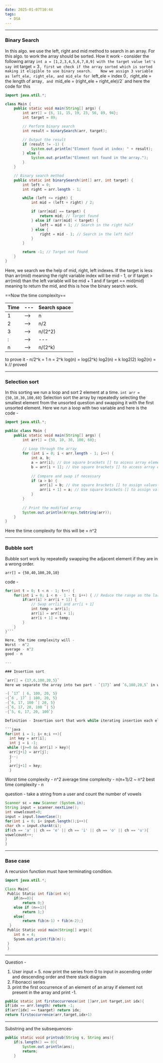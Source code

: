 ```yaml
---
date: 2025-01-07T10:44
tags:
  - DSA
---
```



---
### <span font ="Blue"> Binary Search </span>

In this algo. we use the left, right and mid method to search in an array. For this algo. to work the array should be sorted.
How it work  - consider the following array
  `int a = [1,2,3,4,5,6,7,8,9]
  with the target value let's say `int target = 3`,
  first we check if the array sorted which is sorted making it eligible to use binary search.   
  Now we assign 3 variable as left_ele, right_ele, and mid_ele
  for `left_ele = index 0`, `right_ele = the length of array`, and `mid_ele = (right_ele + right_ele)/2`
and here the code for this
```java
import java.util.*;

class Main {
    public static void main(String[] args) {
        int arr[] = {6, 11, 15, 19, 23, 56, 89, 94};
        int target = 89;

        // Perform binary search
        int result = binarySearch(arr, target);

        // Output the result
        if (result != -1) {
            System.out.println("Element found at index: " + result);
        } else {
            System.out.println("Element not found in the array.");
        }
    }

    // Binary search method
    public static int binarySearch(int[] arr, int target) {
        int left = 0;
        int right = arr.length - 1;

        while (left <= right) {
            int mid = (left + right) / 2;

            if (arr[mid] == target) {
                return mid; // Target found
            } else if (arr[mid] < target) {
                left = mid + 1; // Search in the right half
            } else {
                right = mid - 1; // Search in the left half
            }
        }

        return -1; // Target not found
    }
}
```

Here, we search we the help of mid, right, left indexes.
If the target is less than arr(mid) meaning the right variable index will be mid - 1, or if target > arr(mid) than the left variable will be mid + 1 and if target == mid(mid) meaning to return the mid, and this is how the binary search work.

==Now the time complexity== 


| Time | --- | Search space |
| ---- | --- | ------------ |
| 1    | --> | n            |
| 2    | --> | n/2          |
| 3    | --> | n/(2^2)      |
| :    | --> | ---          |
| n    | --> | n/(2^k)      |

to prove it - 
n/2^k = 1
n = 2^k
log(n) = log(2^k)
log2(n) = k log2(2)
log2(n) = k // proved

--- 

### Selection sort

In this sorting we run a loop and sort 2 element at a time.
`int arr = {50,10,30,100,60}`
Selection sort the array by repeatedly selecting the smallest element from the  unsorted question and swapping it with the first unsorted element. 
Here we run a loop with two variable 
and here is the code - 
```java
import java.util.*;

public class Main {
    public static void main(String[] args) {
        int arr[] = {50, 10, 30, 100, 60};
        
        // Loop through the array
        for (int i = 0; i < arr.length - 1; i++) {
            int a, b;
            a = arr[i]; // Use square brackets [] to access array elements
            b = arr[i + 1]; // Use square brackets [] to access array elements
            
            // Compare and swap if necessary
            if (a > b) {
                arr[i] = b; // Use square brackets [] to assign values
                arr[i + 1] = a; // Use square brackets [] to assign values
            }
        }
        
        // Print the modified array
        System.out.println(Arrays.toString(arr));
    }
}
```

Here the time complexity for this will be = n^2

---

### Bubble sort 

Bubble sort work by repeatedly swapping the adjacent element if they are in a wrong order.


`arr[] = {50,40,100,20,10}` 

code - 
```java
for(int t = 0; t < n - 1; t++) {
    for(int i = 0; i < n - 1 - t; i++) { // Reduce the range as the largest elements bubble to the end
        if(arr[i] > arr[i + 1]) {
            // Swap arr[i] and arr[i + 1]
            int temp = arr[i];
            arr[i] = arr[i + 1];
            arr[i + 1] = temp;
        }
    }
}```

Here, the time complexity will - 
Worst - n^2
average - n^2
good - n

---

### Insertion sort

`arr[] = {17,6,100,20,5}`
Here we separate the array into two part - `{17}` and `6,100,20,5` in which the element with a single element is sorted meanwhile the other one is the unsorted array. Now we compare the first element(17)  with the two element (6), and then we shift the smallest element in front of the 17. Now that the we got two in the sorted array `6,17`. And this algo goes on - 

-{ `17` | 6, 100, 20, 5}
-{`6 , 17` | 100, 20, 5}
-{`6, 17, 100 `| 20, 5}
-{`6, 17, 20, 100 `| 5}
-{`5, 6, 17, 20, 100`}

Definition - Insertion sort that work while iterating insertion each element of an unsorted list into it's correct position in the sorted portion of it .

```java
for(int i = 1; i< n;i ++){
  int key = arr[i];
  int j = i -1;
 while (j>=0 && arr[i] > key){
  arr[j+1} = arr[j];
  j--;
  }
  arr[j+1] = key;
  }
  ```

Worst time complexity - n^2
average time complexity - n(n+1)/2 ~ n^2
best time complexity - n

question - take a string from a user and count the number of vowels
```java
Scanner sc = new Scanner (System.in);
String input = scanner.nextLine();
int vowelcount=0;
input = input.lowerCase();
for(int i = 0; i< input.length();i++){
char ch = input.charAt(i);
if(ch == 'a' || ch == 'e' || ch == 'i' || ch == 'o' || ch == 'u'){
vowelcount++;
}
}
```


---

### Base case

A recursion function must have terminating condition.

```java
import java.util.*;

Class Main{
 Public Static int fib(int n){
    if(n==0){
        return 0;}
    else if (n==1){
        return 1;}
    else{
        return fib(n-1) + fib(n-2);}
  }
 Public Static void main(String[] args){
    int n = 4;
    Sysem.out.print(fib(n));
 }
 }
 ```
 ---

Question - 
1. User input = 5. now print the series from 0 to input in ascending order and descending order 
  and there stack diagram
2. Fibonacci series 
3. print the first occurrence of an element of an array if element  not present in the array and print -1.
```java 
public static int firstoccurrence(int []arr,int target,int idx){
if(idx == arr.length) return -1;
if(arr[idx] == taarget) return idx;
return firstoccurrence(arr,target,idx+1)
```

---

Substring and the subsequences- 
```java 
public static void printsub(String s, String ans){
    if(s.length() == 0){
        System.out.println(ans);
        return;
    }
    
